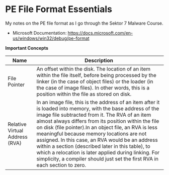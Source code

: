 # PE File Format Essentials

My notes on the PE file format as I go through the Sektor 7 Malware Course.

- Microsoft Documentation: https://docs.microsoft.com/en-us/windows/win32/debug/pe-format

**Important Concepts**

|Name|Description|
|----|-----------|
|File Pointer|An offset within the disk. The location of an item within the file itself, before being processed by the linker (in the case of object files) or the loader (in the case of image files). In other words, this is a position within the file as stored on disk. |
|Relative Virtual Address (RVA)|In an image file, this is the address of an item after it is loaded into memory, with the base address of the image file subtracted from it. The RVA of an item almost always differs from its position within the file on disk (file pointer).In an object file, an RVA is less meaningful because memory locations are not assigned. In this case, an RVA would be an address within a section (described later in this table), to which a relocation is later applied during linking. For simplicity, a compiler should just set the first RVA in each section to zero.|

